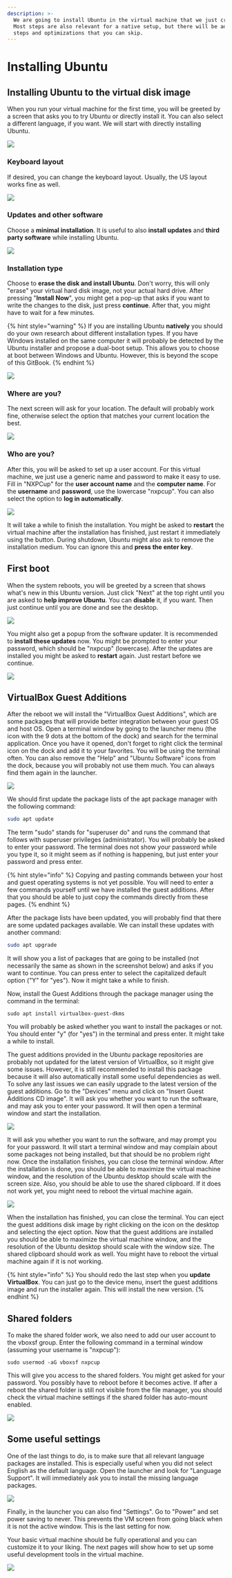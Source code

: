```yaml
---
description: >-
  We are going to install Ubuntu in the virtual machine that we just created.
  Most steps are also relevant for a native setup, but there will be additional
  steps and optimizations that you can skip.
---
```


# Installing Ubuntu

## Installing Ubuntu to the virtual disk image <a id="installing-ubuntu-to-the-virtual-disk-image"></a>

When you run your virtual machine for the first time, you will be greeted by a screen that asks you to try Ubuntu or directly install it. You can also select a different language, if you want. We will start with directly installing Ubuntu.

![](../../../.gitbook/assets/15_vm_ubuntu_welcome.png)

### Keyboard layout <a id="keyboard-layout"></a>

If desired, you can change the keyboard layout. Usually, the US layout works fine as well.

![](../../../.gitbook/assets/16_vm_ubuntu_keyboard.png)

### Updates and other software <a id="updates-and-other-software"></a>

Choose a **minimal installation**. It is useful to also **install updates** and **third party software** while installing Ubuntu.

![](../../../.gitbook/assets/17_vm_ubuntu_updates.png)

### Installation type <a id="installation-type"></a>

Choose to **erase the disk and install Ubuntu**. Don't worry, this will only "erase" your virtual hard disk image, not your actual hard drive. After pressing "**Install Now**", you might get a pop-up that asks if you want to write the changes to the disk, just press **continue**. After that, you might have to wait for a few minutes.

{% hint style="warning" %}
If you are installing Ubuntu **natively** you should do your own research about different installation types. If you have Windows installed on the same computer it will probably be detected by the Ubuntu installer and propose a dual-boot setup. This allows you to choose at boot between Windows and Ubuntu. However, this is beyond the scope of this GitBook.
{% endhint %}

![](../../../.gitbook/assets/18_vm_ubuntu_installationtype.png)

### Where are you? <a id="where-are-you"></a>

The next screen will ask for your location. The default will probably work fine, otherwise select the option that matches your current location the best.

![](../../../.gitbook/assets/19_vm_ubuntu_location.png)

### Who are you? <a id="who-are-you"></a>

After this, you will be asked to set up a user account. For this virtual machine, we just use a generic name and password to make it easy to use. Fill in "NXPCup" for the **user account name** and the **computer name**. For the **username** and **password**, use the lowercase "nxpcup". You can also select the option to **log in automatically**.

![](../../../.gitbook/assets/20_vm_ubuntu_user.png)

It will take a while to finish the installation. You might be asked to **restart** the virtual machine after the installation has finished, just restart it immediately using the button. During shutdown, Ubuntu might also ask to remove the installation medium. You can ignore this and **press the enter key**.

## First boot <a id="first-boot"></a>

When the system reboots, you will be greeted by a screen that shows what's new in this Ubuntu version. Just click "Next" at the top right until you are asked to **help improve Ubuntu**. You can **disable** it, if you want. Then just continue until you are done and see the desktop.

![](../../../.gitbook/assets/21_vm_ubuntu_help.png)

You might also get a popup from the software updater. It is recommended to **install these updates** now. You might be prompted to enter your password, which should be "nxpcup" \(lowercase\). After the updates are installed you might be asked to **restart** again. Just restart before we continue.

![](../../../.gitbook/assets/22_vm_ubuntu_updates.png)

## VirtualBox Guest Additions <a id="virtualbox-guest-additions"></a>

After the reboot we will install the "VirtualBox Guest Additions", which are some packages that will provide better integration between your guest OS and host OS. Open a terminal window by going to the launcher menu \(the icon with the 9 dots at the bottom of the dock\) and search for the terminal application. Once you have it opened, don't forget to right click the terminal icon on the dock and add it to your favorites. You will be using the terminal often. You can also remove the "Help" and "Ubuntu Software" icons from the dock, because you will probably not use them much. You can always find them again in the launcher.

![](../../../.gitbook/assets/23_vm_ubuntu_terminal.png)



We should first update the package lists of the apt package manager with the following command:

```bash
sudo apt update
```

The term "sudo" stands for "superuser do" and runs the command that follows with superuser privileges \(administrator\). You will probably be asked to enter your password. The terminal does not show your password while you type it, so it might seem as if nothing is happening, but just enter your password and press enter.

{% hint style="info" %}
Copying and pasting commands between your host and guest operating systems is not yet possible. You will need to enter a few commands yourself until we have installed the guest additions. After that you should be able to just copy the commands directly from these pages.
{% endhint %}

After the package lists have been updated, you will probably find that there are some updated packages available. We can install these updates with another command:

```bash
sudo apt upgrade
```

It will show you a list of packages that are going to be installed \(not necessarily the same as shown in the screenshot below\) and asks if you want to continue. You can press enter to select the capitalized default option \("Y" for "yes"\). Now it might take a while to finish.

Now, install the Guest Additions through the package manager using the command in the terminal:

```text
sudo apt install virtualbox-guest-dkms
```

You will probably be asked whether you want to install the packages or not. You should enter "y" \(for "yes"\) in the terminal and press enter. It might take a while to install.

The guest additions provided in the Ubuntu package repositories are probably not updated for the latest version of VirtualBox, so it might give some issues. However, it is still recommended to install this package because it will also automatically install some useful dependencies as well. To solve any last issues we can easily upgrade to the latest version of the guest additions. Go to the "Devices" menu and click on "Insert Guest Additions CD image". It will ask you whether you want to run the software, and may ask you to enter your password. It will then open a terminal window and start the installation.

![](../../../.gitbook/assets/24_vm_guest-additions.png)

It will ask you whether you want to run the software, and may prompt you for your password. It will start a terminal window and may complain about some packages not being installed, but that should be no problem right now. Once the installation finishes, you can close the terminal window. After the installation is done, you should be able to maximize the virtual machine window, and the resolution of the Ubuntu desktop should scale with the screen size. Also, you should be able to use the shared clipboard. If it does not work yet, you might need to reboot the virtual machine again.

![](../../../.gitbook/assets/25_vm_ubuntu_vbox_gas.png)

When the installation has finished, you can close the terminal. You can eject the guest additions disk image by right clicking on the icon on the desktop and selecting the eject option. Now that the guest additions are installed you should be able to maximize the virtual machine window, and the resolution of the Ubuntu desktop should scale with the window size. The shared clipboard should work as well. You might have to reboot the virtual machine again if it is not working.

{% hint style="info" %}
You should redo the last step when you **update VirtualBox**. You can just go to the device menu, insert the guest additions image and run the installer again. This will install the new version.
{% endhint %}

## Shared folders <a id="shared-folders"></a>

To make the shared folder work, we also need to add our user account to the vboxsf group. Enter the following command in a terminal window \(assuming your username is "nxpcup"\):

```text
sudo usermod -aG vboxsf nxpcup
```

This will give you access to the shared folders. You might get asked for your password. You possibly have to reboot before it becomes active. If after a reboot the shared folder is still not visible from the file manager, you should check the virtual machine settings if the shared folder has auto-mount enabled.

![](../../../.gitbook/assets/26_vm_ubunuto_usermod%20%281%29%20%281%29.png)

## Some useful settings <a id="some-useful-settings"></a>

One of the last things to do, is to make sure that all relevant language packages are installed. This is especially useful when you did not select English as the default language. Open the launcher and look for "Language Support". It will immediately ask you to install the missing language packages.

![](https://blobscdn.gitbook.com/v0/b/gitbook-28427.appspot.com/o/assets%2F-L9GLtb-Tz_XaKbQu-Al%2F-LXx7OjJkAsMD2_QfvYZ%2F-LXxEmsIhBfO6tzuLzTB%2Fimage.png?alt=media&token=15be01ae-2dd1-49af-ac17-6ea1974ff089)

Finally, in the launcher you can also find "Settings". Go to "Power" and set power saving to never. This prevents the VM screen from going black when it is not the active window. This is the last setting for now.

Your basic virtual machine should be fully operational and you can customize it to your liking. The next pages will show how to set up some useful development tools in the virtual machine.[  
](https://nxp.gitbook.io/hovergames/developerguide/tools/virtual-machine)

![](../../../.gitbook/assets/28_vm_ubuntu_power.png)

